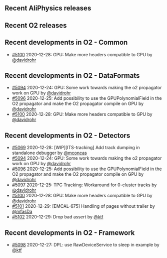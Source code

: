 ## Recent AliPhysics releases
## Recent O2 releases
## Recent developments in O2 - Common
- [#5100](https://github.com/AliceO2Group/AliceO2/pull/5100) 2020-12-28: GPU: Make more headers compatible to GPU by [@davidrohr](https://github.com/davidrohr)
## Recent developments in O2 - DataFormats
- [#5094](https://github.com/AliceO2Group/AliceO2/pull/5094) 2020-12-24: GPU: Some work towards making the o2 propagator work on GPU by [@davidrohr](https://github.com/davidrohr)
- [#5096](https://github.com/AliceO2Group/AliceO2/pull/5096) 2020-12-25: Add possibility to use the GPUPolynomialField in the O2 propagator and make the O2 propagator compile on GPU by [@davidrohr](https://github.com/davidrohr)
- [#5100](https://github.com/AliceO2Group/AliceO2/pull/5100) 2020-12-28: GPU: Make more headers compatible to GPU by [@davidrohr](https://github.com/davidrohr)
## Recent developments in O2 - Detectors
- [#5069](https://github.com/AliceO2Group/AliceO2/pull/5069) 2020-12-28: [WIP][ITS-tracking] Add track dumping in standalone debugger by [@mconcas](https://github.com/mconcas)
- [#5094](https://github.com/AliceO2Group/AliceO2/pull/5094) 2020-12-24: GPU: Some work towards making the o2 propagator work on GPU by [@davidrohr](https://github.com/davidrohr)
- [#5096](https://github.com/AliceO2Group/AliceO2/pull/5096) 2020-12-25: Add possibility to use the GPUPolynomialField in the O2 propagator and make the O2 propagator compile on GPU by [@davidrohr](https://github.com/davidrohr)
- [#5097](https://github.com/AliceO2Group/AliceO2/pull/5097) 2020-12-25: TPC Tracking: Workaround for 0-cluster tracks by [@davidrohr](https://github.com/davidrohr)
- [#5100](https://github.com/AliceO2Group/AliceO2/pull/5100) 2020-12-28: GPU: Make more headers compatible to GPU by [@davidrohr](https://github.com/davidrohr)
- [#5101](https://github.com/AliceO2Group/AliceO2/pull/5101) 2020-12-29: [EMCAL-675] Handling of pages without trailer by [@mfasDa](https://github.com/mfasDa)
- [#5102](https://github.com/AliceO2Group/AliceO2/pull/5102) 2020-12-29: Drop bad assert by [@ktf](https://github.com/ktf)
## Recent developments in O2 - Framework
- [#5098](https://github.com/AliceO2Group/AliceO2/pull/5098) 2020-12-27: DPL: use RawDeviceService to sleep in example by [@ktf](https://github.com/ktf)
